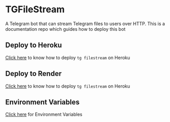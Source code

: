 # TGFileStream
A Telegram bot that can stream Telegram files to users over HTTP.
This is a documentation repo which guides how to deploy this bot

## Deploy to Heroku
[Click here](/DeployToHeroku.md) to know how to deploy `tg filestream` on Heroku

## Deploy to Render
[Click here](/DeployToRender.md) to know how to deploy `tg filestream` on Heroku

## Environment Variables
[Click here](https://github.com/DeekshithSH/TGFileStream?tab=readme-ov-file#environment-variables) for Environment Variables
